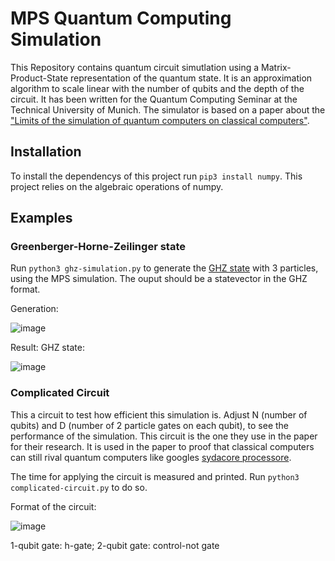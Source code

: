 # MPS Quantum Computing Simulation
This Repository contains quantum circuit simutlation using a Matrix-Product-State representation of the quantum state. It is an approximation algorithm to scale linear with the number of qubits and the depth of the circuit. It has been written for the Quantum Computing Seminar at the Technical University of Munich. The simulator is based on a paper about the ["Limits of the simulation of quantum computers on classical computers"](https://journals.aps.org/prx/abstract/10.1103/PhysRevX.10.041038).

## Installation
To install the dependencys of this project run `pip3 install numpy`. This project relies on the algebraic operations of numpy.

## Examples

### Greenberger-Horne-Zeilinger state
Run `python3 ghz-simulation.py` to generate the [GHZ state](https://en.wikipedia.org/wiki/Greenberger%E2%80%93Horne%E2%80%93Zeilinger_state) with 3 particles, using the MPS simulation. The ouput should be a statevector in the GHZ format.

Generation:

![image](https://user-images.githubusercontent.com/78978542/199467893-180f278b-0d92-4491-9185-fcc6dec5b029.png)

Result: GHZ state:

![image](https://user-images.githubusercontent.com/78978542/199470730-b682284b-5fd2-4148-b5da-b389b81fc748.png)


### Complicated Circuit
This a circuit to test how efficient this simulation is. Adjust N (number of qubits) and D (number of 2 particle gates on each qubit), to see the performance of the simulation. This circuit is the one they use in the paper for their research. It is used in the paper to proof that classical computers can still rival quantum computers like googles [sydacore processore](https://ai.googleblog.com/2019/10/quantum-supremacy-using-programmable.html).

The time for applying the circuit is measured and printed. Run `python3 complicated-circuit.py` to do so.

Format of the circuit:

![image](https://user-images.githubusercontent.com/78978542/199468414-7fb34d24-8340-40b8-93d9-3d2d4bfdcb33.png)

1-qubit gate: h-gate; 2-qubit gate: control-not gate
